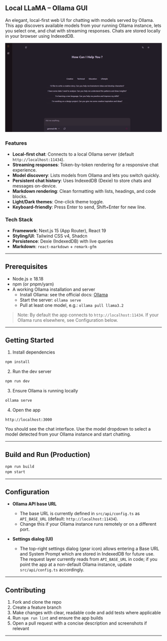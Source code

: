 ## Local LLaMA – Ollama GUI

An elegant, local-first web UI for chatting with models served by Ollama. This app discovers available models from your running Ollama instance, lets you select one, and chat with streaming responses. Chats are stored locally in your browser using IndexedDB.

![Local LLaMA](image.png)

### Features

- **Local-first chat**: Connects to a local Ollama server (default `http://localhost:11434`).
- **Streaming responses**: Token-by-token rendering for a responsive chat experience.
- **Model discovery**: Lists models from Ollama and lets you switch quickly.
- **Persistent chat history**: Uses IndexedDB (Dexie) to store chats and messages on-device.
- **Markdown rendering**: Clean formatting with lists, headings, and code blocks.
- **Light/Dark themes**: One-click theme toggle.
- **Keyboard-friendly**: Press Enter to send, Shift+Enter for new line.

### Tech Stack

- **Framework**: Next.js 15 (App Router), React 19
- **Styling/UI**: Tailwind CSS v4, Shadcn
- **Persistence**: Dexie (IndexedDB) with live queries
- **Markdown**: `react-markdown` + `remark-gfm`

---

## Prerequisites

- Node.js ≥ 18.18
- npm (or pnpm/yarn)
- A working Ollama installation and server
  - Install Ollama: see the official docs: [Ollama](https://ollama.com)
  - Start the server: `ollama serve`
  - Pull at least one model, e.g.: `ollama pull llama3.2`

> Note: By default the app connects to `http://localhost:11434`. If your Ollama runs elsewhere, see Configuration below.

---

## Getting Started

1. Install dependencies

```bash
npm install
```

2. Run the dev server

```bash
npm run dev
```

3. Ensure Ollama is running locally

```bash
ollama serve
```

4. Open the app

```
http://localhost:3000
```

You should see the chat interface. Use the model dropdown to select a model detected from your Ollama instance and start chatting.

---

## Build and Run (Production)

```bash
npm run build
npm start
```

---

## Configuration

- **Ollama API base URL**

  - The base URL is currently defined in `src/api/config.ts` as `API_BASE_URL` (default: `http://localhost:11434`).
  - Change this if your Ollama instance runs remotely or on a different port.

- **Settings dialog (UI)**
  - The top-right settings dialog (gear icon) allows entering a Base URL and System Prompt which are stored in IndexedDB for future use. The request layer currently reads from `API_BASE_URL` in code; if you point the app at a non-default Ollama instance, update `src/api/config.ts` accordingly.

---

## Contributing

1. Fork and clone the repo
2. Create a feature branch
3. Make changes with clear, readable code and add tests where applicable
4. Run `npm run lint` and ensure the app builds
5. Open a pull request with a concise description and screenshots if relevant

---
